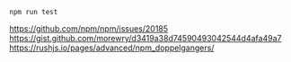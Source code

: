 `npm run test`

https://github.com/npm/npm/issues/20185
https://gist.github.com/morewry/d3419a38d74590493042544d4afa49a7
https://rushjs.io/pages/advanced/npm_doppelgangers/
